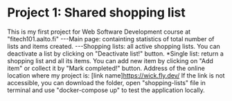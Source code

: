 # Project 1: Shared shopping list
This is my first project for Web Software Development course at "fitech101.aalto.fi" 
    ---Main page: containting statistics of total number of lists and items created.
    ---Shopping lists: all active shopping lists. You can deactivate a list by clicking on "Deactivate list!" button.
    *Single list: return a shopping list and all its items. You can add new item by clicking on "Add item" or collect it by "Mark completed!" button.
Address of the online location where my project is: [link name]https://wick.fly.dev/
If the link is not accessible, you can download the folder, open "shopping-lists" file in terminal and use "docker-compose up" to test the application locally.

